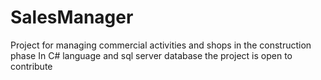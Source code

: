 # SalesManager
Project for managing commercial activities and shops in the construction phase
In C# language and sql server database the project  is open to contribute 
